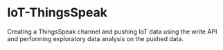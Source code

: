 # IoT-ThingsSpeak
Creating a ThingsSpeak channel and pushing IoT data using the write API and performing exploratory data analysis on the pushed data.
